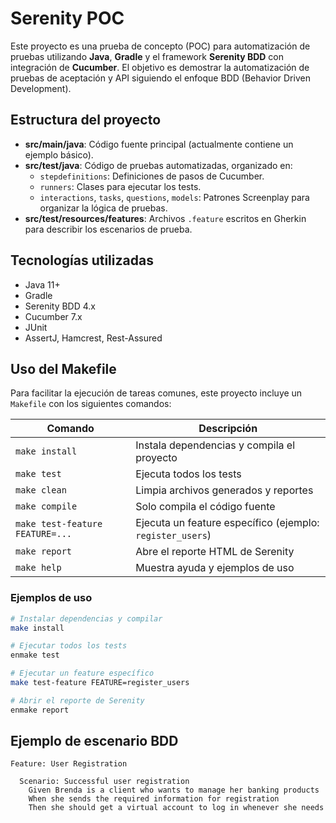 # Serenity POC

Este proyecto es una prueba de concepto (POC) para automatización de pruebas utilizando **Java**, **Gradle** y el framework **Serenity BDD** con integración de **Cucumber**. El objetivo es demostrar la automatización de pruebas de aceptación y API siguiendo el enfoque BDD (Behavior Driven Development).

## Estructura del proyecto

- **src/main/java**: Código fuente principal (actualmente contiene un ejemplo básico).
- **src/test/java**: Código de pruebas automatizadas, organizado en:
  - `stepdefinitions`: Definiciones de pasos de Cucumber.
  - `runners`: Clases para ejecutar los tests.
  - `interactions`, `tasks`, `questions`, `models`: Patrones Screenplay para organizar la lógica de pruebas.
- **src/test/resources/features**: Archivos `.feature` escritos en Gherkin para describir los escenarios de prueba.

## Tecnologías utilizadas

- Java 11+
- Gradle
- Serenity BDD 4.x
- Cucumber 7.x
- JUnit
- AssertJ, Hamcrest, Rest-Assured

## Uso del Makefile

Para facilitar la ejecución de tareas comunes, este proyecto incluye un `Makefile` con los siguientes comandos:

| Comando                        | Descripción                                                        |
|--------------------------------|--------------------------------------------------------------------|
| `make install`                 | Instala dependencias y compila el proyecto                         |
| `make test`                    | Ejecuta todos los tests                                            |
| `make clean`                   | Limpia archivos generados y reportes                               |
| `make compile`                 | Solo compila el código fuente                                      |
| `make test-feature FEATURE=...`| Ejecuta un feature específico (ejemplo: `register_users`)          |
| `make report`                  | Abre el reporte HTML de Serenity                                   |
| `make help`                    | Muestra ayuda y ejemplos de uso                                    |

### Ejemplos de uso

```bash
# Instalar dependencias y compilar
make install

# Ejecutar todos los tests
enmake test

# Ejecutar un feature específico
make test-feature FEATURE=register_users

# Abrir el reporte de Serenity
enmake report
```

## Ejemplo de escenario BDD

```gherkin
Feature: User Registration

  Scenario: Successful user registration
    Given Brenda is a client who wants to manage her banking products
    When she sends the required information for registration
    Then she should get a virtual account to log in whenever she needs
```
